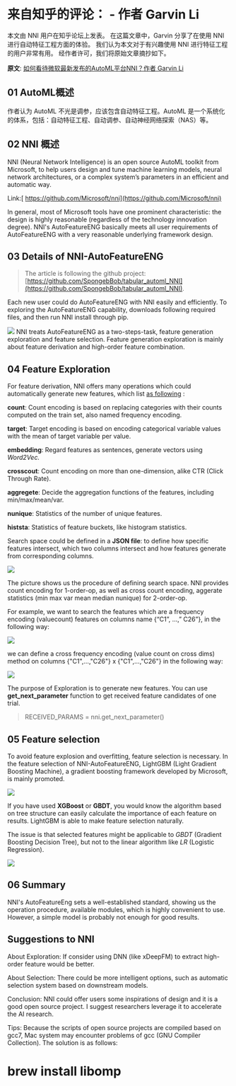# 来自知乎的评论： <an open source project with highly reasonable design> - 作者 Garvin Li

本文由 NNI 用户在知乎论坛上发表。 在这篇文章中，Garvin 分享了在使用 NNI 进行自动特征工程方面的体验。 我们认为本文对于有兴趣使用 NNI 进行特征工程的用户非常有用。 经作者许可，我们将原始文章摘抄如下。

**原文**: [如何看待微软最新发布的AutoML平台NNI？作者 Garvin Li](https://www.zhihu.com/question/297982959/answer/964961829?utm_source=wechat_session&utm_medium=social&utm_oi=28812108627968&from=singlemessage&isappinstalled=0)

## 01 AutoML概述

作者认为 AutoML 不光是调参，应该包含自动特征工程。AutoML 是一个系统化的体系，包括：自动特征工程、自动调参、自动神经网络探索（NAS）等。

## 02 NNI 概述

NNI (Neural Network Intelligence) is an open source AutoML toolkit from Microsoft, to help users design and tune machine learning models, neural network architectures, or a complex system’s parameters in an efficient and automatic way.

Link:[ https://github.com/Microsoft/nni](https://github.com/Microsoft/nni)

In general, most of Microsoft tools have one prominent characteristic: the design is highly reasonable (regardless of the technology innovation degree). NNI's AutoFeatureENG basically meets all user requirements of AutoFeatureENG with a very reasonable underlying framework design.

## 03 Details of NNI-AutoFeatureENG
> The article is following the github project: [https://github.com/SpongebBob/tabular_automl_NNI](https://github.com/SpongebBob/tabular_automl_NNI).

Each new user could do AutoFeatureENG with NNI easily and efficiently. To exploring the AutoFeatureENG capability, downloads following required files, and then run NNI install through pip.

![](https://github.com/JSong-Jia/Pic/blob/master/images/pic%201.jpg) NNI treats AutoFeatureENG as a two-steps-task, feature generation exploration and feature selection. Feature generation exploration is mainly about feature derivation and high-order feature combination.

## 04 Feature Exploration

For feature derivation, NNI offers many operations which could automatically generate new features, which list [as following](https://github.com/SpongebBob/tabular_automl_NNI/blob/master/AutoFEOp.md) :

**count**: Count encoding is based on replacing categories with their counts computed on the train set, also named frequency encoding.

**target**: Target encoding is based on encoding categorical variable values with the mean of target variable per value.

**embedding**: Regard features as sentences, generate vectors using *Word2Vec.*

**crosscout**: Count encoding on more than one-dimension, alike CTR (Click Through Rate).

**aggregete**: Decide the aggregation functions of the features, including min/max/mean/var.

**nunique**: Statistics of the number of unique features.

**histsta**: Statistics of feature buckets, like histogram statistics.

Search space could be defined in a **JSON file**: to define how specific features intersect, which two columns intersect and how features generate from corresponding columns.

![](https://github.com/JSong-Jia/Pic/blob/master/images/pic%202.jpg)

The picture shows us the procedure of defining search space. NNI provides count encoding for 1-order-op, as well as cross count encoding, aggerate statistics (min max var mean median nunique) for 2-order-op.

For example, we want to search the features which are a frequency encoding (valuecount) features on columns name {“C1”, ...,” C26”}, in the following way:

![](https://github.com/JSong-Jia/Pic/blob/master/images/pic%203.jpg)

we can define a cross frequency encoding (value count on cross dims) method on columns {"C1",...,"C26"} x {"C1",...,"C26"} in the following way:

![](https://github.com/JSong-Jia/Pic/blob/master/images/pic%204.jpg)

The purpose of Exploration is to generate new features. You can use **get_next_parameter** function to get received feature candidates of one trial.
> RECEIVED_PARAMS = nni.get_next_parameter()

## 05 Feature selection

To avoid feature explosion and overfitting, feature selection is necessary. In the feature selection of NNI-AutoFeatureENG, LightGBM (Light Gradient Boosting Machine), a gradient boosting framework developed by Microsoft, is mainly promoted.

![](https://github.com/JSong-Jia/Pic/blob/master/images/pic%205.jpg)

If you have used **XGBoost** or **GBDT**, you would know the algorithm based on tree structure can easily calculate the importance of each feature on results. LightGBM is able to make feature selection naturally.

The issue is that selected features might be applicable to *GBDT* (Gradient Boosting Decision Tree), but not to the linear algorithm like *LR* (Logistic Regression).

![](https://github.com/JSong-Jia/Pic/blob/master/images/pic%206.jpg)

## 06 Summary

NNI's AutoFeatureEng sets a well-established standard, showing us the operation procedure, available modules, which is highly convenient to use. However, a simple model is probably not enough for good results.

## Suggestions to NNI

About Exploration: If consider using DNN (like xDeepFM) to extract high-order feature would be better.

About Selection: There could be more intelligent options, such as automatic selection system based on downstream models.

Conclusion: NNI could offer users some inspirations of design and it is a good open source project. I suggest researchers leverage it to accelerate the AI research.

Tips: Because the scripts of open source projects are compiled based on gcc7, Mac system may encounter problems of gcc (GNU Compiler Collection). The solution is as follows:

# brew install libomp

